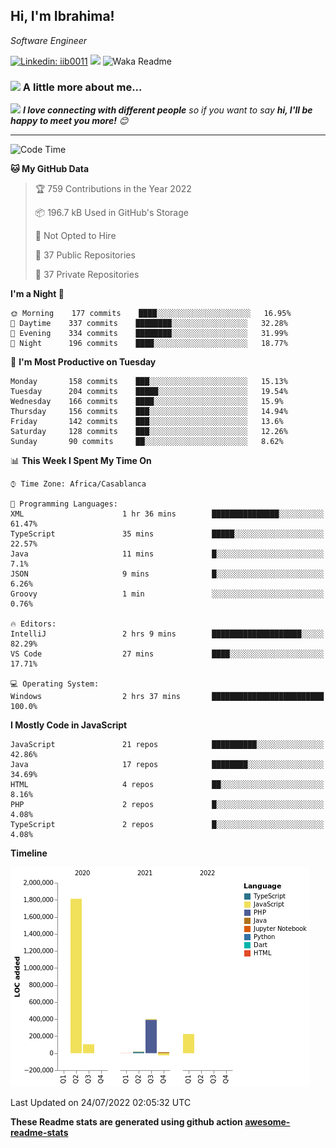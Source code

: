 <h2>Hi, I'm Ibrahima! </h2>
<p><em>Software Engineer 
</em></p>


[![Linkedin: iib0011](https://img.shields.io/badge/-iib0011-blue?style=flat-square&logo=Linkedin&logoColor=white&link=https://www.linkedin.com/in/iib0011/)](https://www.linkedin.com/in/iib0011/)
![](https://visitor-badge.glitch.me/badge?page_id=iib0011)
![Waka Readme](https://github.com/iib0011/iib0011/workflows/Waka%20Readme/badge.svg)


### <img src="https://media.giphy.com/media/VgCDAzcKvsR6OM0uWg/giphy.gif" width="50"> A little more about me...  


<img src="https://media.giphy.com/media/LnQjpWaON8nhr21vNW/giphy.gif" width="60"> <em><b>I love connecting with different people</b> so if you want to say <b>hi, I'll be happy to meet you more!</b> 😊</em>

---
<!--START_SECTION:waka-->
![Code Time](http://img.shields.io/badge/Code%20Time-0%20secs-blue)

**🐱 My GitHub Data** 

> 🏆 759 Contributions in the Year 2022
 > 
> 📦 196.7 kB Used in GitHub's Storage 
 > 
> 🚫 Not Opted to Hire
 > 
> 📜 37 Public Repositories 
 > 
> 🔑 37 Private Repositories  
 > 
**I'm a Night 🦉** 

```text
🌞 Morning    177 commits    ████░░░░░░░░░░░░░░░░░░░░░   16.95% 
🌆 Daytime    337 commits    ████████░░░░░░░░░░░░░░░░░   32.28% 
🌃 Evening    334 commits    ████████░░░░░░░░░░░░░░░░░   31.99% 
🌙 Night      196 commits    ████░░░░░░░░░░░░░░░░░░░░░   18.77%

```
📅 **I'm Most Productive on Tuesday** 

```text
Monday       158 commits    ███░░░░░░░░░░░░░░░░░░░░░░   15.13% 
Tuesday      204 commits    █████░░░░░░░░░░░░░░░░░░░░   19.54% 
Wednesday    166 commits    ████░░░░░░░░░░░░░░░░░░░░░   15.9% 
Thursday     156 commits    ███░░░░░░░░░░░░░░░░░░░░░░   14.94% 
Friday       142 commits    ███░░░░░░░░░░░░░░░░░░░░░░   13.6% 
Saturday     128 commits    ███░░░░░░░░░░░░░░░░░░░░░░   12.26% 
Sunday       90 commits     ██░░░░░░░░░░░░░░░░░░░░░░░   8.62%

```


📊 **This Week I Spent My Time On** 

```text
⌚︎ Time Zone: Africa/Casablanca

💬 Programming Languages: 
XML                      1 hr 36 mins        ███████████████░░░░░░░░░░   61.47% 
TypeScript               35 mins             █████░░░░░░░░░░░░░░░░░░░░   22.57% 
Java                     11 mins             █░░░░░░░░░░░░░░░░░░░░░░░░   7.1% 
JSON                     9 mins              █░░░░░░░░░░░░░░░░░░░░░░░░   6.26% 
Groovy                   1 min               ░░░░░░░░░░░░░░░░░░░░░░░░░   0.76%

🔥 Editors: 
IntelliJ                 2 hrs 9 mins        ████████████████████░░░░░   82.29% 
VS Code                  27 mins             ████░░░░░░░░░░░░░░░░░░░░░   17.71%

💻 Operating System: 
Windows                  2 hrs 37 mins       █████████████████████████   100.0%

```

**I Mostly Code in JavaScript** 

```text
JavaScript               21 repos            ██████████░░░░░░░░░░░░░░░   42.86% 
Java                     17 repos            ████████░░░░░░░░░░░░░░░░░   34.69% 
HTML                     4 repos             ██░░░░░░░░░░░░░░░░░░░░░░░   8.16% 
PHP                      2 repos             █░░░░░░░░░░░░░░░░░░░░░░░░   4.08% 
TypeScript               2 repos             █░░░░░░░░░░░░░░░░░░░░░░░░   4.08%

```


**Timeline**

![Chart not found](https://raw.githubusercontent.com/iib0011/iib0011/master/charts/bar_graph.png) 


 Last Updated on 24/07/2022 02:05:32 UTC
<!--END_SECTION:waka-->

**These Readme stats are generated using github action [awesome-readme-stats](https://github.com/iib0011/waka-readme-stats)**
